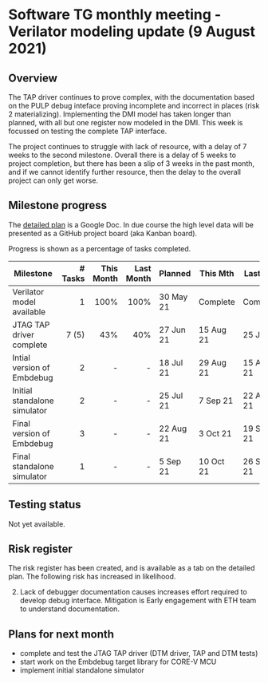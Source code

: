 # Software TG monthly meeting - Verilator modeling update (9 August 2021)

## Overview

The TAP driver continues to prove complex, with the documentation based on the PULP debug inteface proving incomplete and incorrect in places (risk 2 materializing). Implementing the DMI model has taken longer than planned, with all but one register now modeled in the DMI. This week is focussed on testing the complete TAP interface.

The project continues to struggle with lack of resource, with a delay of 7 weeks to the second milestone.  Overall there is a delay of 5 weeks to project completion, but there has been a slip of 3 weeks in the past month, and if we cannot identify further resource, then the delay to the overall project can only get worse.

## Milestone progress

The [detailed plan](https://docs.google.com/spreadsheets/d/1Sl_GIklam3redWNj_DRVRVVBD49LvLD8k1zeFsJXllc) is a Google Doc.  In due course the high level data will be presented as a GitHub project board (aka Kanban board).

Progress is shown as a percentage of tasks completed.

| Milestone                    | # Tasks | This Month | Last Month |   Planned | This Mth  | Last Mth  |
| ---------------------------- | -------:| ----------:| ----------:| --------- | --------- | --------- |
| Verilator model available    |       1 |       100% |       100% | 30 May 21 |  Complete |  Complete |
| JTAG TAP driver complete     |   7 (5) |        43% |        40% | 27 Jun 21 | 15 Aug 21 | 25 Jul 21 |
| Intial version of Embdebug   |       2 |          - |          - | 18 Jul 21 | 29 Aug 21 | 15 Aug 21 |
| Initial standalone simulator |       2 |          - |          - | 25 Jul 21 |  7 Sep 21 | 22 Aug 21 |
| Final version of Embdebug    |       3 |          - |          - | 22 Aug 21 |  3 Oct 21 | 19 Sep 21 |
| Final standalone simulator   |       1 |          - |          - |  5 Sep 21 | 10 Oct 21 | 26 Sep 21 |

## Testing status

Not yet available.

## Risk register

The risk register has been created, and is available as a tab on the detailed plan.  The following risk has increased in likelihood.

2. Lack of debugger documentation causes increases effort required to develop debug interface.  Mitigation is Early engagement with ETH team to understand documentation.

## Plans for next month

* complete and test the JTAG TAP driver (DTM driver, TAP and DTM tests)
* start work on the Embdebug target library for CORE-V MCU
* implement initial standalone simulator

